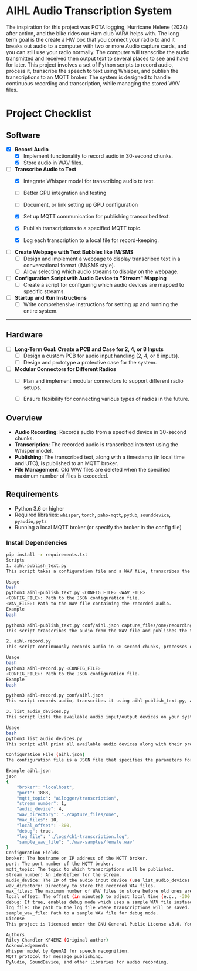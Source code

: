 # AIHL Audio Transcription System

The inspiration for this project was POTA logging, Hurricane Helene (2024) after action, and the bike rides our Ham club VARA helps with.  The long term goal is the create a HW box that you connect your radio to and it breaks out audio to a computer with two or more Audio capture cards, and you can still use your radio normally.  The computer will transcribe the audio transmitted and received then output text to  several places to see and have for later.
This project involves a set of Python scripts to record audio, process it, transcribe the speech to text using Whisper, and publish the transcriptions to an MQTT broker. The system is designed to handle continuous recording and transcription, while managing the stored WAV files.

# Project Checklist

## Software

- [x] **Record Audio**
  - [x] Implement functionality to record audio in 30-second chunks.
  - [x] Store audio in WAV files.
  
- [ ] **Transcribe Audio to Text**
  - [x] Integrate Whisper model for transcribing audio to text.
  - [ ] Better GPU integration and testing
  - [ ] Document, or link setting up GPU configuration
  
  - [x] Set up MQTT communication for publishing transcribed text.
  - [x] Publish transcriptions to a specified MQTT topic.
  - [x] Log each transcription to a local file for record-keeping.

- [ ] **Create Webpage with Text Bubbles like IM/SMS**
  - [ ] Design and implement a webpage to display transcribed text in a conversational format (IM/SMS style).
  - [ ] Allow selecting which audio streams to display on the webpage.
  
- [ ] **Configuration Script with Audio Device to "Stream" Mapping**
  - [ ] Create a script for configuring which audio devices are mapped to specific streams.
  
- [ ] **Startup and Run Instructions**
  - [ ] Write comprehensive instructions for setting up and running the entire system.

---

## Hardware

- [ ] **Long-Term Goal: Create a PCB and Case for 2, 4, or 8 Inputs**
  - [ ] Design a custom PCB for audio input handling (2, 4, or 8 inputs).
  - [ ] Design and prototype a protective case for the system.
  
- [ ] **Modular Connectors for Different Radios**
  - [ ] Plan and implement modular connectors to support different radio setups.
  - [ ] Ensure flexibility for connecting various types of radios in the future.


## Overview

- **Audio Recording**: Records audio from a specified device in 30-second chunks.
- **Transcription**: The recorded audio is transcribed into text using the Whisper model.
- **Publishing**: The transcribed text, along with a timestamp (in local time and UTC), is published to an MQTT broker.
- **File Management**: Old WAV files are deleted when the specified maximum number of files is exceeded.

## Requirements

- Python 3.6 or higher
- Required libraries: `whisper`, `torch`, `paho-mqtt`, `pydub`, `sounddevice`, `pyaudio`, `pytz`
- Running a local MQTT broker (or specify the broker in the config file)

### Install Dependencies

```bash
pip install -r requirements.txt
Scripts
1. aihl-publish_text.py
This script takes a configuration file and a WAV file, transcribes the audio, and publishes the transcription along with a timestamp to an MQTT broker.

Usage
bash
python3 aihl-publish_text.py <CONFIG_FILE> <WAV_FILE>
<CONFIG_FILE>: Path to the JSON configuration file.
<WAV_FILE>: Path to the WAV file containing the recorded audio.
Example
bash

python3 aihl-publish_text.py conf/aihl.json capture_files/one/recording_20250203-103045.wav
This script transcribes the audio from the WAV file and publishes the transcription to the MQTT topic specified in the config file. It also logs the transcription to a log file.

2. aihl-record.py
This script continuously records audio in 30-second chunks, processes each recording, and manages the stored files.

Usage
bash
python3 aihl-record.py <CONFIG_FILE>
<CONFIG_FILE>: Path to the JSON configuration file.
Example
bash

python3 aihl-record.py conf/aihl.json
This script records audio, transcribes it using aihl-publish_text.py, and manages the storage of WAV files. It will keep the latest max_files number of files in the specified directory and delete the oldest files as needed.

3. list_audio_devices.py
This script lists the available audio input/output devices on your system.

Usage
bash
python3 list_audio_devices.py
This script will print all available audio devices along with their properties.

Configuration File (aihl.json)
The configuration file is a JSON file that specifies the parameters for the recording, transcription, and MQTT publishing.

Example aihl.json
json
{
    "broker": "localhost",
    "port": 1883,
    "mqtt_topic": "ailogger/transcription",
    "stream_number": 1,
    "audio_device": 4,
    "wav_directory": "./capture_files/one",
    "max_files": 10,
    "local_offset": -300,  
    "debug": true,
    "log_file": "./logs/ch1-transcription.log",
    "sample_wav_file": "./wav-samples/female.wav"
}
Configuration Fields
broker: The hostname or IP address of the MQTT broker.
port: The port number of the MQTT broker.
mqtt_topic: The topic to which transcriptions will be published.
stream_number: An identifier for the stream.
audio_device: The ID of the audio input device (use list_audio_devices.py to find available devices).
wav_directory: Directory to store the recorded WAV files.
max_files: The maximum number of WAV files to store before old ones are deleted.
local_offset: The offset (in minutes) to adjust local time (e.g., -300 for EST).
debug: If true, enables debug mode which uses a sample WAV file instead of recording.
log_file: The path to the log file where transcriptions will be saved.
sample_wav_file: Path to a sample WAV file for debug mode.
License
This project is licensed under the GNU General Public License v3.0. You can redistribute and modify it under the terms of the license.

Authors
Riley Chandler KF4EMZ (Original author)
Acknowledgements
Whisper model by OpenAI for speech recognition.
MQTT protocol for message publishing.
PyAudio, SoundDevice, and other libraries for audio recording.
